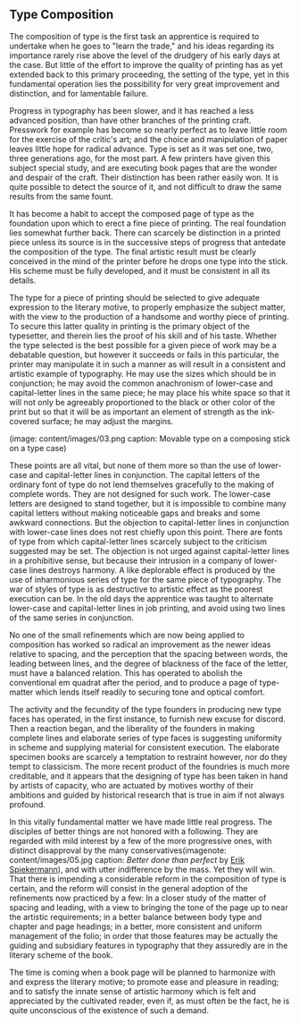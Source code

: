 ## Type Composition

The composition of type is the first task an apprentice is required to undertake when he goes to "learn the trade," and his ideas regarding its importance rarely rise above the level of the drudgery of his early days at the case. But little of the effort to improve the quality of printing has as yet extended back to this primary proceeding, the setting of the type, yet in this fundamental operation lies the possibility for very great improvement and distinction, and for lamentable failure.

Progress in typography has been slower, and it has reached a less advanced position, than have other branches of the printing craft. Presswork for example has become so nearly perfect as to leave little room for the exercise of the critic's art; and the choice and manipulation of paper leaves little hope for radical advance. Type is set as it was set one, two, three generations ago, for the most part. A few printers have given this subject special study, and are executing book pages that are the wonder and despair of the craft. Their distinction has been rather easily won. It is quite possible to detect the source of it, and not difficult to draw the same results from the same fount.

It has become a habit to accept the composed page of type as the foundation upon which to erect a fine piece of printing. The real foundation lies somewhat further back. There can scarcely be distinction in a printed piece unless its source is in the successive steps of progress that antedate the composition of the type. The final artistic result must be clearly conceived in the mind of the printer before he drops one type into the stick. His scheme must be fully developed, and it must be consistent in all its details.

The type for a piece of printing should be selected to give adequate expression to the literary motive, to properly emphasize the subject matter, with the view to the production of a handsome and worthy piece of printing. To secure this latter quality in printing is the primary object of the typesetter, and therein lies the proof of his skill and of his taste. Whether the type selected is the best possible for a given piece of work may be a debatable question, but however it succeeds or fails in this particular, the printer may manipulate it in such a manner as will result in a consistent and artistic example of typography. He may use the sizes which should be in conjunction; he may avoid the common anachronism of lower-case and capital-letter lines in the same piece; he may place his white space so that it will not only be agreeably proportioned to the black or other color of the print but so that it will be as important an element of strength as the ink-covered surface; he may adjust the margins.

(image: content/images/03.png caption: Movable type on a composing stick on a type case)

These points are all vital, but none of them more so than the use of lower-case and capital-letter lines in conjunction. The capital letters of the ordinary font of type do not lend themselves gracefully to the making of complete words. They are not designed for such work. The lower-case letters are designed to stand together, but it is impossible to combine many capital letters without making noticeable gaps and breaks and some awkward connections. But the objection to capital-letter lines in conjunction with lower-case lines does not rest chiefly upon this point. There are fonts of type from which capital-letter lines scarcely subject to the criticism suggested may be set. The objection is not urged against capital-letter lines in a prohibitive sense, but because their intrusion in a company of lower-case lines destroys harmony. A like deplorable effect is produced by the use of inharmonious series of type for the same piece of typography. The war of styles of type is as destructive to artistic effect as the poorest execution can be. In the old days the apprentice was taught to alternate lower-case and capital-letter lines in job printing, and avoid using two lines of the same series in conjunction.

No one of the small refinements which are now being applied to composition has worked so radical an improvement as the newer ideas relative to spacing, and the perception that the spacing between words, the leading between lines, and the degree of blackness of the face of the letter, must have a balanced relation. This has operated to abolish the conventional em quadrat after the period, and to produce a page of type-matter which lends itself readily to securing tone and optical comfort.

The activity and the fecundity of the type founders in producing new type faces has operated, in the first instance, to furnish new excuse for discord. Then a reaction began, and the liberality of the founders in making complete lines and elaborate series of type faces is suggesting uniformity in scheme and supplying material for consistent execution. The elaborate specimen books are scarcely a temptation to restraint however, nor do they tempt to classicism. The more recent product of the foundries is much more creditable, and it appears that the designing of type has been taken in hand by artists of capacity, who are actuated by motives worthy of their ambitions and guided by historical research that is true in aim if not always profound.

In this vitally fundamental matter we have made little real progress. The disciples of better things are not honored with a following. They are regarded with mild interest by a few of the more progressive ones, with distinct disapproval by the many conservatives(imagenote: content/images/05.jpg caption: _Better done than perfect_ by [Erik Spiekermann](https://spiekermann.com/en/new-posters/)), and with utter indifference by the mass. Yet they will win. That there is impending a considerable reform in the composition of type is certain, and the reform will consist in the general adoption of the refinements now practiced by a few: In a closer study of the matter of spacing and leading, with a view to bringing the tone of the page up to near the artistic requirements; in a better balance between body type and chapter and page headings; in a better, more consistent and uniform management of the folio; in order that those features may be actually the guiding and subsidiary features in typography that they assuredly are in the literary scheme of the book.

The time is coming when a book page will be planned to harmonize with and express the literary motive; to promote ease and pleasure in reading; and to satisfy the innate sense of artistic harmony which is felt and appreciated by the cultivated reader, even if, as must often be the fact, he is quite unconscious of the existence of such a demand.

